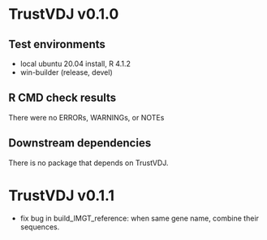 # TrustVDJ v0.1.0

## Test environments
* local ubuntu 20.04 install, R 4.1.2
* win-builder (release, devel)

## R CMD check results

There were no ERRORs, WARNINGs, or NOTEs

## Downstream dependencies

There is no package that depends on TrustVDJ.

# TrustVDJ v0.1.1

* fix bug in build_IMGT_reference: when same gene name, combine their sequences.

